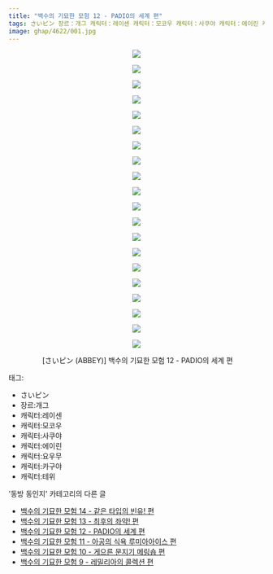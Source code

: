 ```yaml
---
title: "백수의 기묘한 모험 12 - PADIO의 세계 편"
tags: さいピン 장르：개그 캐릭터：레이센 캐릭터：모코우 캐릭터：사쿠야 캐릭터：에이린 캐릭터：요우무 캐릭터：카구야 캐릭터：테위 ABBEY 동방_동인지
image: ghap/4622/001.jpg
---
```

<div class="article">
<p style="text-align: center; clear: none; float: none;"><img src="{{ site.nasurl }}/ghap/4622/001.jpg"/></p>
<p style="text-align: center; clear: none; float: none;"><img src="{{ site.nasurl }}/ghap/4622/002.jpg"/></p>
<p style="text-align: center; clear: none; float: none;"><img src="{{ site.nasurl }}/ghap/4622/003.jpg"/></p>
<p style="text-align: center; clear: none; float: none;"><img src="{{ site.nasurl }}/ghap/4622/004.jpg"/></p>
<p style="text-align: center; clear: none; float: none;"><img src="{{ site.nasurl }}/ghap/4622/005.jpg"/></p>
<p style="text-align: center; clear: none; float: none;"><img src="{{ site.nasurl }}/ghap/4622/006.jpg"/></p>
<p style="text-align: center; clear: none; float: none;"><img src="{{ site.nasurl }}/ghap/4622/007.jpg"/></p>
<p style="text-align: center; clear: none; float: none;"><img src="{{ site.nasurl }}/ghap/4622/008.jpg"/></p>
<p style="text-align: center; clear: none; float: none;"><img src="{{ site.nasurl }}/ghap/4622/009.jpg"/></p>
<p style="text-align: center; clear: none; float: none;"><img src="{{ site.nasurl }}/ghap/4622/010.jpg"/></p>
<p style="text-align: center; clear: none; float: none;"><img src="{{ site.nasurl }}/ghap/4622/011.jpg"/></p>
<p style="text-align: center; clear: none; float: none;"><img src="{{ site.nasurl }}/ghap/4622/012.jpg"/></p>
<p style="text-align: center; clear: none; float: none;"><img src="{{ site.nasurl }}/ghap/4622/013.jpg"/></p>
<p style="text-align: center; clear: none; float: none;"><img src="{{ site.nasurl }}/ghap/4622/014.jpg"/></p>
<p style="text-align: center; clear: none; float: none;"><img src="{{ site.nasurl }}/ghap/4622/015.jpg"/></p>
<p style="text-align: center; clear: none; float: none;"><img src="{{ site.nasurl }}/ghap/4622/016.jpg"/></p>
<p style="text-align: center; clear: none; float: none;"><img src="{{ site.nasurl }}/ghap/4622/017.jpg"/></p>
<p style="text-align: center; clear: none; float: none;"><img src="{{ site.nasurl }}/ghap/4622/018.jpg"/></p>
<p style="text-align: center; clear: none; float: none;"><img src="{{ site.nasurl }}/ghap/4622/019.jpg"/></p>
<p style="text-align: center; clear: none; float: none;"><img src="{{ site.nasurl }}/ghap/4622/020.jpg"/></p>
<p style="text-align: center; clear: none; float: none;"> [さいピン (ABBEY)] 백수의 기묘한 모험 12 - PADIO의 세계 편</p>
</div><div class="tagTrail">
<p>태그: </p>
<ul>
<li>さいピン</li>
<li>장르:개그</li>
<li>캐릭터:레이센</li>
<li>캐릭터:모코우</li>
<li>캐릭터:사쿠야</li>
<li>캐릭터:에이린</li>
<li>캐릭터:요우무</li>
<li>캐릭터:카구야</li>
<li>캐릭터:테위</li>
</ul>
</div><div class="another">
<p>'동방 동인지' 카테고리의 다른 글</p>
<ul>
<li><a href="/2018-08-26-ghap_4624">백수의 기묘한 모험 14 - 같은 타입의 빈유! 편</a></li>
<li><a href="/2018-08-26-ghap_4623">백수의 기묘한 모험 13 - 최후의 좌약! 편</a></li>
<li><a href="/2018-08-26-ghap_4622">백수의 기묘한 모험 12 - PADIO의 세계 편</a></li>
<li><a href="/2018-08-26-ghap_4621">백수의 기묘한 모험 11 - 아공의 식욕 루미아아이스 편</a></li>
<li><a href="/2018-08-26-ghap_4620">백수의 기묘한 모험 10 - 게으른 문지기 메링숍 편</a></li>
<li><a href="/2018-08-26-ghap_4619">백수의 기묘한 모험 9 - 레밀리아의 콜렉션 편</a></li>
</ul>
</div><div class="cb_module cb_fluid">
<div class="cb_wrt cb_profile">
</div><!-- commentList close -->
</div>